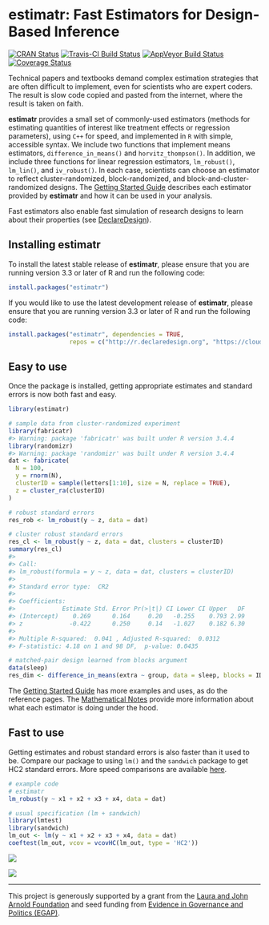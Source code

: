 
<!-- README.md is generated from README.Rmd. Please edit that file -->
estimatr: Fast Estimators for Design-Based Inference
====================================================

[![CRAN Status](https://www.r-pkg.org/badges/version/estimatr)](cran.r-project.org/package=estimatr) [![Travis-CI Build Status](https://travis-ci.org/DeclareDesign/estimatr.svg?branch=master)](https://travis-ci.org/DeclareDesign/estimatr) [![AppVeyor Build Status](https://ci.appveyor.com/api/projects/status/github/DeclareDesign/estimatr?branch=master&svg=true)](https://ci.appveyor.com/project/DeclareDesign/estimatr) [![Coverage Status](https://coveralls.io/repos/github/DeclareDesign/estimatr/badge.svg?branch=master)](https://coveralls.io/github/DeclareDesign/estimatr?branch=master)

Technical papers and textbooks demand complex estimation strategies that are often difficult to implement, even for scientists who are expert coders. The result is slow code copied and pasted from the internet, where the result is taken on faith.

**estimatr** provides a small set of commonly-used estimators (methods for estimating quantities of interest like treatment effects or regression parameters), using `C++` for speed, and implemented in `R` with simple, accessible syntax. We include two functions that implement means estimators, `difference_in_means()` and `horvitz_thompson()`. In addition, we include three functions for linear regression estimators, `lm_robust()`, `lm_lin()`, and `iv_robust()`. In each case, scientists can choose an estimator to reflect cluster-randomized, block-randomized, and block-and-cluster-randomized designs. The [Getting Started Guide](articles/getting-started.html) describes each estimator provided by **estimatr** and how it can be used in your analysis.

Fast estimators also enable fast simulation of research designs to learn about their properties (see [DeclareDesign](declaredesign.org/)).

Installing estimatr
-------------------

To install the latest stable release of **estimatr**, please ensure that you are running version 3.3 or later of R and run the following code:

``` r
install.packages("estimatr")
```

If you would like to use the latest development release of **estimatr**, please ensure that you are running version 3.3 or later of R and run the following code:

``` r
install.packages("estimatr", dependencies = TRUE,
                 repos = c("http://r.declaredesign.org", "https://cloud.r-project.org"))
```

Easy to use
-----------

Once the package is installed, getting appropriate estimates and standard errors is now both fast and easy.

``` r
library(estimatr)

# sample data from cluster-randomized experiment
library(fabricatr)
#> Warning: package 'fabricatr' was built under R version 3.4.4
library(randomizr)
#> Warning: package 'randomizr' was built under R version 3.4.4
dat <- fabricate(
  N = 100,
  y = rnorm(N),
  clusterID = sample(letters[1:10], size = N, replace = TRUE),
  z = cluster_ra(clusterID)
)

# robust standard errors
res_rob <- lm_robust(y ~ z, data = dat)

# cluster robust standard errors
res_cl <- lm_robust(y ~ z, data = dat, clusters = clusterID)
summary(res_cl)
#> 
#> Call:
#> lm_robust(formula = y ~ z, data = dat, clusters = clusterID)
#> 
#> Standard error type:  CR2 
#> 
#> Coefficients:
#>             Estimate Std. Error Pr(>|t|) CI Lower CI Upper   DF
#> (Intercept)    0.269      0.164     0.20   -0.255    0.793 2.99
#> z             -0.422      0.250     0.14   -1.027    0.182 6.30
#> 
#> Multiple R-squared:  0.041 , Adjusted R-squared:  0.0312 
#> F-statistic: 4.18 on 1 and 98 DF,  p-value: 0.0435

# matched-pair design learned from blocks argument
data(sleep)
res_dim <- difference_in_means(extra ~ group, data = sleep, blocks = ID)
```

The [Getting Started Guide](articles/getting-started.html) has more examples and uses, as do the reference pages. The [Mathematical Notes](articles/mathematical-notes.html) provide more information about what each estimator is doing under the hood.

Fast to use
-----------

Getting estimates and robust standard errors is also faster than it used to be. Compare our package to using `lm()` and the `sandwich` package to get HC2 standard errors. More speed comparisons are available [here](articles/benchmarking-estimatr.html).

``` r
# example code
# estimatr
lm_robust(y ~ x1 + x2 + x3 + x4, data = dat)

# usual specification (lm + sandwich)
library(lmtest)
library(sandwich)
lm_out <- lm(y ~ x1 + x2 + x3 + x4, data = dat)
coeftest(lm_out, vcov = vcovHC(lm_out, type = 'HC2'))
```

![](vignettes/lm_speed.png)

![](vignettes/lm_speed_covars.png)

------------------------------------------------------------------------

This project is generously supported by a grant from the [Laura and John Arnold Foundation](arnoldfoundation.org) and seed funding from [Evidence in Governance and Politics (EGAP)](egap.org).
